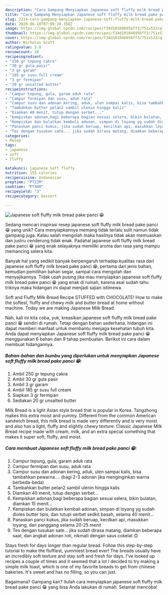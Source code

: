 ```yaml
---
description: "Cara Gampang Menyiapkan Japanese soft fluffy milk bread pake panci 😁 yang Enak Banget"
title: "Cara Gampang Menyiapkan Japanese soft fluffy milk bread pake panci 😁 yang Enak Banget"
slug: 2214-cara-gampang-menyiapkan-japanese-soft-fluffy-milk-bread-pake-panci-yang-enak-banget
date: 2020-06-10T07:09:28.358Z
image: https://img-global.cpcdn.com/recipes/f34d10104695bff3/751x532cq70/japanese-soft-fluffy-milk-bread-pake-panci-😁-foto-resep-utama.jpg
thumbnail: https://img-global.cpcdn.com/recipes/f34d10104695bff3/751x532cq70/japanese-soft-fluffy-milk-bread-pake-panci-😁-foto-resep-utama.jpg
cover: https://img-global.cpcdn.com/recipes/f34d10104695bff3/751x532cq70/japanese-soft-fluffy-milk-bread-pake-panci-😁-foto-resep-utama.jpg
author: Nicholas Scott
ratingvalue: 3.8
reviewcount: 10
recipeingredient:
- "250 gr tepung cakra"
- "30 gr gula pasir"
- "3 gr garam"
- "185 gr susu full cream"
- "3 gr fermipan"
- "20 gr unsalted butter"
recipeinstructions:
- "Campur tepung, gula, garam aduk rata"
- "Campur fermipan dan susu, aduk rata"
- "Campur susu dan adonan kering, aduk, ulen sampai kalis, bisa tambahkan pewarna.... (bagi 2-3 adonan jika menginginkan warna berbeda-beda)"
- "Tambahkan butter pelan2 sambil ulenin hingga kalis"
- "Diamkan 40 menit, tutup dengan serbet..."
- "Kempiskan adonan,bagi beberapa bagian sesuai selera, bikin bulatan, diamkan 15 menit..."
- "Kempiskan dan bulatkan kembali adonan, simpan di loyang yg sudah dioles butter tipis, dan tutupi serbet sedkit basah, selama 40 menit..."
- "Panaskan panci kukus, jika sudah beruap, kecilkan api, masukkan loyang, dan panggang selama 20-25 menit"
- "Tes dengan tusukan sate... jika sudah dirasa matang, diamkan beberapa saat, dan angkat adonan roti, nikmati dengan saus cokelat 😊"
categories:
- Resep
tags:
- japanese
- soft
- fluffy

katakunci: japanese soft fluffy 
nutrition: 155 calories
recipecuisine: Indonesian
preptime: "PT22M"
cooktime: "PT36M"
recipeyield: "3"
recipecategory: Dessert

---
```



![Japanese soft fluffy milk bread pake panci 😁](https://img-global.cpcdn.com/recipes/f34d10104695bff3/751x532cq70/japanese-soft-fluffy-milk-bread-pake-panci-😁-foto-resep-utama.jpg)

Sedang mencari inspirasi resep japanese soft fluffy milk bread pake panci 😁 yang unik? Cara menyiapkannya memang tidak terlalu sulit namun tidak gampang juga. Kalau salah mengolah maka hasilnya tidak akan memuaskan dan justru cenderung tidak enak. Padahal japanese soft fluffy milk bread pake panci 😁 yang enak selayaknya memiliki aroma dan rasa yang mampu memancing selera kita.

Banyak hal yang sedikit banyak berpengaruh terhadap kualitas rasa dari japanese soft fluffy milk bread pake panci 😁, pertama dari jenis bahan, kemudian pemilihan bahan segar, sampai cara mengolah dan menyajikannya. Tidak usah pusing jika mau menyiapkan japanese soft fluffy milk bread pake panci 😁 yang enak di rumah, karena asal sudah tahu triknya maka hidangan ini dapat menjadi sajian istimewa.

Soft and Fluffy Milk Bread Recipe STUFFED with CHOCOLATE! How to make the softest, fluffy and chewy milk and butter bread at home without machine. Today we are making Japanese Milk Bread.


Nah, kali ini kita coba, yuk, kreasikan japanese soft fluffy milk bread pake panci 😁 sendiri di rumah. Tetap dengan bahan sederhana, hidangan ini dapat memberi manfaat untuk membantu menjaga kesehatan tubuh kita. Anda dapat menyiapkan Japanese soft fluffy milk bread pake panci 😁 menggunakan 6 bahan dan 9 tahap pembuatan. Berikut ini cara dalam membuat hidangannya.

<!--inarticleads1-->

##### Bahan-bahan dan bumbu yang diperlukan untuk menyiapkan Japanese soft fluffy milk bread pake panci 😁:

1. Ambil 250 gr tepung cakra
1. Ambil 30 gr gula pasir
1. Ambil 3 gr garam
1. Ambil 185 gr susu full cream
1. Siapkan 3 gr fermipan
1. Sediakan 20 gr unsalted butter


Milk Bread is a light Asian style bread that is popular in Korea. Tangzhong makes this extra moist and yummy. Different from the common American sandwich bread, this milk bread is made very differently and is very moist and also has a light, fluffy and slightly chewy texture. Classic Japanese Milk Bread recipe made with cream, milk, and an extra special something that makes it super soft, fluffy, and moist. 

<!--inarticleads2-->

##### Cara membuat Japanese soft fluffy milk bread pake panci 😁:

1. Campur tepung, gula, garam aduk rata
1. Campur fermipan dan susu, aduk rata
1. Campur susu dan adonan kering, aduk, ulen sampai kalis, bisa tambahkan pewarna.... (bagi 2-3 adonan jika menginginkan warna berbeda-beda)
1. Tambahkan butter pelan2 sambil ulenin hingga kalis
1. Diamkan 40 menit, tutup dengan serbet...
1. Kempiskan adonan,bagi beberapa bagian sesuai selera, bikin bulatan, diamkan 15 menit...
1. Kempiskan dan bulatkan kembali adonan, simpan di loyang yg sudah dioles butter tipis, dan tutupi serbet sedkit basah, selama 40 menit...
1. Panaskan panci kukus, jika sudah beruap, kecilkan api, masukkan loyang, dan panggang selama 20-25 menit
1. Tes dengan tusukan sate... jika sudah dirasa matang, diamkan beberapa saat, dan angkat adonan roti, nikmati dengan saus cokelat 😊


Stays fresh for days longer than regular bread. Follow this step-by-step tutorial to make the fluffiest, yummiest bread ever! The breads usually have an incredibly soft texture and stay soft and fresh for days. I&#39;ve looked up recipes a couple of times and it seemed that a lot I decided to try making a simple milk toast, which is one of my favorite breads to get from chinese bakeries. It&#39;s sweet and has no filling, so you can just. 

Bagaimana? Gampang kan? Itulah cara menyiapkan japanese soft fluffy milk bread pake panci 😁 yang bisa Anda lakukan di rumah. Selamat mencoba!
